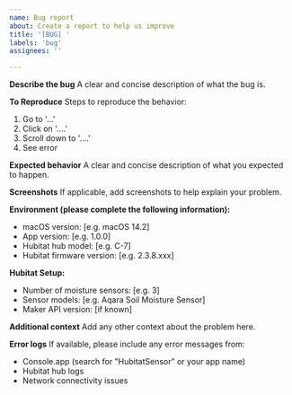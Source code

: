 ```yaml
---
name: Bug report
about: Create a report to help us improve
title: '[BUG] '
labels: 'bug'
assignees: ''

---
```


**Describe the bug**
A clear and concise description of what the bug is.

**To Reproduce**
Steps to reproduce the behavior:
1. Go to '...'
2. Click on '....'
3. Scroll down to '....'
4. See error

**Expected behavior**
A clear and concise description of what you expected to happen.

**Screenshots**
If applicable, add screenshots to help explain your problem.

**Environment (please complete the following information):**
- macOS version: [e.g. macOS 14.2]
- App version: [e.g. 1.0.0]
- Hubitat hub model: [e.g. C-7]
- Hubitat firmware version: [e.g. 2.3.8.xxx]

**Hubitat Setup:**
- Number of moisture sensors: [e.g. 3]
- Sensor models: [e.g. Aqara Soil Moisture Sensor]
- Maker API version: [if known]

**Additional context**
Add any other context about the problem here.

**Error logs**
If available, please include any error messages from:
- Console.app (search for "HubitatSensor" or your app name)
- Hubitat hub logs
- Network connectivity issues